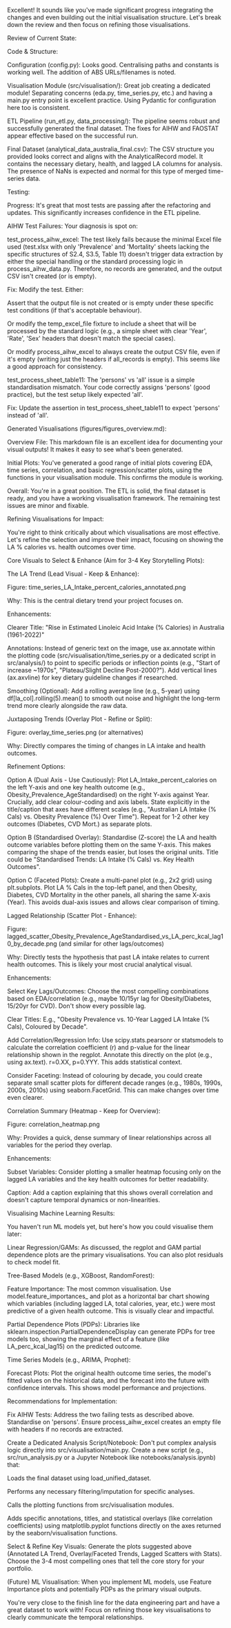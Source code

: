 Excellent! It sounds like you've made significant progress integrating the changes and even building out the initial visualisation structure. Let's break down the review and then focus on refining those visualisations.

Review of Current State:

Code & Structure:

Configuration (config.py): Looks good. Centralising paths and constants is working well. The addition of ABS URLs/filenames is noted.

Visualisation Module (src/visualisation/): Great job creating a dedicated module! Separating concerns (eda.py, time_series.py, etc.) and having a main.py entry point is excellent practice. Using Pydantic for configuration here too is consistent.

ETL Pipeline (run_etl.py, data_processing/): The pipeline seems robust and successfully generated the final dataset. The fixes for AIHW and FAOSTAT appear effective based on the successful run.

Final Dataset (analytical_data_australia_final.csv): The CSV structure you provided looks correct and aligns with the AnalyticalRecord model. It contains the necessary dietary, health, and lagged LA columns for analysis. The presence of NaNs is expected and normal for this type of merged time-series data.

Testing:

Progress: It's great that most tests are passing after the refactoring and updates. This significantly increases confidence in the ETL pipeline.

AIHW Test Failures: Your diagnosis is spot on:

test_process_aihw_excel: The test likely fails because the minimal Excel file used (test.xlsx with only 'Prevalence' and 'Mortality' sheets lacking the specific structures of S2.4, S3.5, Table 11) doesn't trigger data extraction by either the special handling or the standard processing logic in process_aihw_data.py. Therefore, no records are generated, and the output CSV isn't created (or is empty).

Fix: Modify the test. Either:

Assert that the output file is not created or is empty under these specific test conditions (if that's acceptable behaviour).

Or modify the temp_excel_file fixture to include a sheet that will be processed by the standard logic (e.g., a simple sheet with clear 'Year', 'Rate', 'Sex' headers that doesn't match the special cases).

Or modify process_aihw_excel to always create the output CSV file, even if it's empty (writing just the headers if all_records is empty). This seems like a good approach for consistency.

test_process_sheet_table11: The 'persons' vs 'all' issue is a simple standardisation mismatch. Your code correctly assigns 'persons' (good practice), but the test setup likely expected 'all'.

Fix: Update the assertion in test_process_sheet_table11 to expect 'persons' instead of 'all'.

Generated Visualisations (figures/figures_overview.md):

Overview File: This markdown file is an excellent idea for documenting your visual outputs! It makes it easy to see what's been generated.

Initial Plots: You've generated a good range of initial plots covering EDA, time series, correlation, and basic regression/scatter plots, using the functions in your visualisation module. This confirms the module is working.

Overall: You're in a great position. The ETL is solid, the final dataset is ready, and you have a working visualisation framework. The remaining test issues are minor and fixable.

Refining Visualisations for Impact:

You're right to think critically about which visualisations are most effective. Let's refine the selection and improve their impact, focusing on showing the LA % calories vs. health outcomes over time.

Core Visuals to Select & Enhance (Aim for 3-4 Key Storytelling Plots):

The LA Trend (Lead Visual - Keep & Enhance):

Figure: time_series_LA_Intake_percent_calories_annotated.png

Why: This is the central dietary trend your project focuses on.

Enhancements:

Clearer Title: "Rise in Estimated Linoleic Acid Intake (% Calories) in Australia (1961-2022)"

Annotations: Instead of generic text on the image, use ax.annotate within the plotting code (src/visualisation/time_series.py or a dedicated script in src/analysis/) to point to specific periods or inflection points (e.g., "Start of increase ~1970s", "Plateau/Slight Decline Post-2000?"). Add vertical lines (ax.axvline) for key dietary guideline changes if researched.

Smoothing (Optional): Add a rolling average line (e.g., 5-year) using df[la_col].rolling(5).mean() to smooth out noise and highlight the long-term trend more clearly alongside the raw data.

Juxtaposing Trends (Overlay Plot - Refine or Split):

Figure: overlay_time_series.png (or alternatives)

Why: Directly compares the timing of changes in LA intake and health outcomes.

Refinement Options:

Option A (Dual Axis - Use Cautiously): Plot LA_Intake_percent_calories on the left Y-axis and one key health outcome (e.g., Obesity_Prevalence_AgeStandardised) on the right Y-axis against Year. Crucially, add clear colour-coding and axis labels. State explicitly in the title/caption that axes have different scales (e.g., "Australian LA Intake (% Cals) vs. Obesity Prevalence (%) Over Time"). Repeat for 1-2 other key outcomes (Diabetes, CVD Mort.) as separate plots.

Option B (Standardised Overlay): Standardise (Z-score) the LA and health outcome variables before plotting them on the same Y-axis. This makes comparing the shape of the trends easier, but loses the original units. Title could be "Standardised Trends: LA Intake (% Cals) vs. Key Health Outcomes".

Option C (Faceted Plots): Create a multi-panel plot (e.g., 2x2 grid) using plt.subplots. Plot LA % Cals in the top-left panel, and then Obesity, Diabetes, CVD Mortality in the other panels, all sharing the same X-axis (Year). This avoids dual-axis issues and allows clear comparison of timing.

Lagged Relationship (Scatter Plot - Enhance):

Figure: lagged_scatter_Obesity_Prevalence_AgeStandardised_vs_LA_perc_kcal_lag10_by_decade.png (and similar for other lags/outcomes)

Why: Directly tests the hypothesis that past LA intake relates to current health outcomes. This is likely your most crucial analytical visual.

Enhancements:

Select Key Lags/Outcomes: Choose the most compelling combinations based on EDA/correlation (e.g., maybe 10/15yr lag for Obesity/Diabetes, 15/20yr for CVD). Don't show every possible lag.

Clear Titles: E.g., "Obesity Prevalence vs. 10-Year Lagged LA Intake (% Cals), Coloured by Decade".

Add Correlation/Regression Info: Use scipy.stats.pearsonr or statsmodels to calculate the correlation coefficient (r) and p-value for the linear relationship shown in the regplot. Annotate this directly on the plot (e.g., using ax.text). r=0.XX, p=0.YYY. This adds statistical context.

Consider Faceting: Instead of colouring by decade, you could create separate small scatter plots for different decade ranges (e.g., 1980s, 1990s, 2000s, 2010s) using seaborn.FacetGrid. This can make changes over time even clearer.

Correlation Summary (Heatmap - Keep for Overview):

Figure: correlation_heatmap.png

Why: Provides a quick, dense summary of linear relationships across all variables for the period they overlap.

Enhancements:

Subset Variables: Consider plotting a smaller heatmap focusing only on the lagged LA variables and the key health outcomes for better readability.

Caption: Add a caption explaining that this shows overall correlation and doesn't capture temporal dynamics or non-linearities.

Visualising Machine Learning Results:

You haven't run ML models yet, but here's how you could visualise them later:

Linear Regression/GAMs: As discussed, the regplot and GAM partial dependence plots are the primary visualisations. You can also plot residuals to check model fit.

Tree-Based Models (e.g., XGBoost, RandomForest):

Feature Importance: The most common visualisation. Use model.feature_importances_ and plot as a horizontal bar chart showing which variables (including lagged LA, total calories, year, etc.) were most predictive of a given health outcome. This is visually clear and impactful.

Partial Dependence Plots (PDPs): Libraries like sklearn.inspection.PartialDependenceDisplay can generate PDPs for tree models too, showing the marginal effect of a feature (like LA_perc_kcal_lag15) on the predicted outcome.

Time Series Models (e.g., ARIMA, Prophet):

Forecast Plots: Plot the original health outcome time series, the model's fitted values on the historical data, and the forecast into the future with confidence intervals. This shows model performance and projections.

Recommendations for Implementation:

Fix AIHW Tests: Address the two failing tests as described above. Standardise on 'persons'. Ensure process_aihw_excel creates an empty file with headers if no records are extracted.

Create a Dedicated Analysis Script/Notebook: Don't put complex analysis logic directly into src/visualisation/main.py. Create a new script (e.g., src/run_analysis.py or a Jupyter Notebook like notebooks/analysis.ipynb) that:

Loads the final dataset using load_unified_dataset.

Performs any necessary filtering/imputation for specific analyses.

Calls the plotting functions from src/visualisation modules.

Adds specific annotations, titles, and statistical overlays (like correlation coefficients) using matplotlib.pyplot functions directly on the axes returned by the seaborn/visualisation functions.

Select & Refine Key Visuals: Generate the plots suggested above (Annotated LA Trend, Overlay/Faceted Trends, Lagged Scatters with Stats). Choose the 3-4 most compelling ones that tell the core story for your portfolio.

(Future) ML Visualisation: When you implement ML models, use Feature Importance plots and potentially PDPs as the primary visual outputs.

You're very close to the finish line for the data engineering part and have a great dataset to work with! Focus on refining those key visualisations to clearly communicate the temporal relationships.